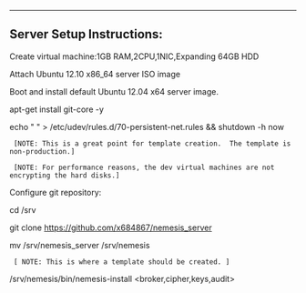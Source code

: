 --------------------------
Server Setup Instructions:
--------------------------

Create virtual machine:1GB RAM,2CPU,1NIC,Expanding 64GB HDD

Attach Ubuntu 12.10 x86_64 server ISO image

Boot and install default Ubuntu 12.04 x64 server image.



apt-get install git-core -y

echo " " > /etc/udev/rules.d/70-persistent-net.rules && shutdown -h now

     [NOTE: This is a great point for template creation.  The template is non-production.]

     [NOTE: For performance reasons, the dev virtual machines are not encrypting the hard disks.]

Configure git repository:

cd /srv

git clone https://github.com/x684867/nemesis_server

mv /srv/nemesis_server /srv/nemesis

     [ NOTE: This is where a template should be created. ]

/srv/nemesis/bin/nemesis-install <broker,cipher,keys,audit>